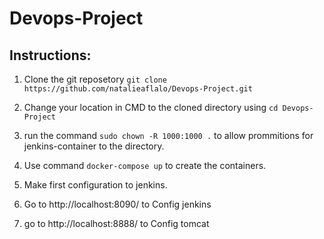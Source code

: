 # Devops-Project

## Instructions:
1. Clone the git reposetory
   `git clone https://github.com/natalieaflalo/Devops-Project.git`

2. Change your location in CMD to the cloned directory using `cd Devops-Project`

3. run the command `sudo chown -R 1000:1000 .` to allow prommitions for jenkins-container to the directory.

4. Use command `docker-compose up` to create the containers.

5. Make first configuration to jenkins.

6. Go to http://localhost:8090/ to Config jenkins 

7. go to http://localhost:8888/ to Config tomcat
